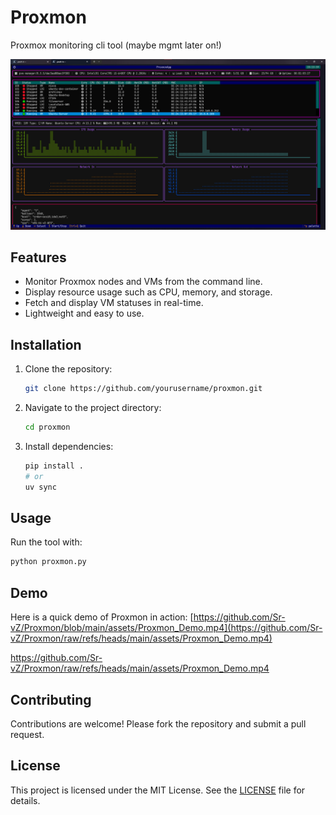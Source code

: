 # Proxmon
Proxmox monitoring cli tool (maybe mgmt later on!)

![Proxmon](assets/image.png)

## Features

- Monitor Proxmox nodes and VMs from the command line.
- Display resource usage such as CPU, memory, and storage.
- Fetch and display VM statuses in real-time.
- Lightweight and easy to use.

## Installation

1. Clone the repository:
    ```bash
    git clone https://github.com/yourusername/proxmon.git
    ```
2. Navigate to the project directory:
    ```bash
    cd proxmon
    ```
3. Install dependencies:
    ```bash
    pip install .
    # or
    uv sync
    ```

## Usage

Run the tool with:
```bash
python proxmon.py
```
## Demo

Here is a quick demo of Proxmon in action:
[https://github.com/Sr-vZ/Proxmon/blob/main/assets/Proxmon_Demo.mp4](https://github.com/Sr-vZ/Proxmon/raw/refs/heads/main/assets/Proxmon_Demo.mp4)

https://github.com/Sr-vZ/Proxmon/raw/refs/heads/main/assets/Proxmon_Demo.mp4

## Contributing

Contributions are welcome! Please fork the repository and submit a pull request.

## License

This project is licensed under the MIT License. See the [LICENSE](LICENSE) file for details.

